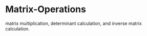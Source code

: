 # Matrix-Operations
matrix multiplication, determinant calculation, and inverse matrix calculation.
